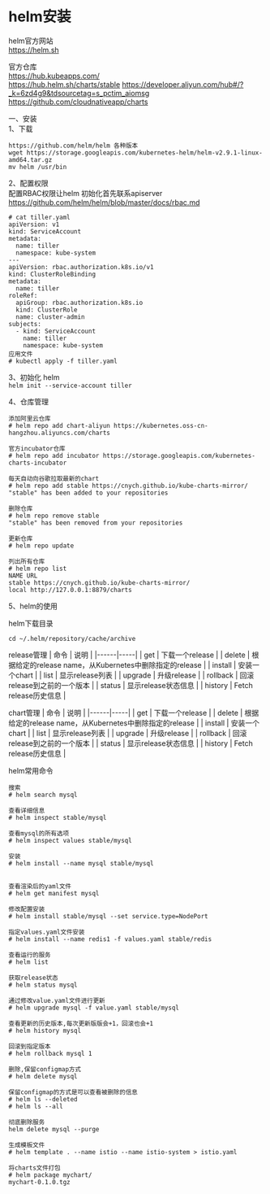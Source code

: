 helm安装
========

helm官方网站  
https://helm.sh  


官方仓库  
https://hub.kubeapps.com/  
https://hub.helm.sh/charts/stable
https://developer.aliyun.com/hub#/?_k=6zd4g9&tdsourcetag=s_pctim_aiomsg  
https://github.com/cloudnativeapp/charts  


一、安装  
1、下载  
```
https://github.com/helm/helm 各种版本  
wget https://storage.googleapis.com/kubernetes-helm/helm-v2.9.1-linux-amd64.tar.gz  
mv helm /usr/bin  
```  

2、配置权限  
配置RBAC权限让helm 初始化首先联系apiserver  
https://github.com/helm/helm/blob/master/docs/rbac.md  

```
# cat tiller.yaml
apiVersion: v1
kind: ServiceAccount
metadata:
  name: tiller
  namespace: kube-system
---
apiVersion: rbac.authorization.k8s.io/v1
kind: ClusterRoleBinding
metadata:
  name: tiller
roleRef:
  apiGroup: rbac.authorization.k8s.io
  kind: ClusterRole
  name: cluster-admin
subjects:
  - kind: ServiceAccount
    name: tiller
    namespace: kube-system
应用文件
# kubectl apply -f tiller.yaml
```  

3、初始化 helm  
``` helm init --service-account tiller ```  


4、仓库管理  
```
添加阿里云仓库
# helm repo add chart-aliyun https://kubernetes.oss-cn-hangzhou.aliyuncs.com/charts

官方incubator仓库
# helm repo add incubator https://storage.googleapis.com/kubernetes-charts-incubator

每天自动向谷歌拉取最新的chart
# helm repo add stable https://cnych.github.io/kube-charts-mirror/
"stable" has been added to your repositories

删除仓库
# helm repo remove stable
"stable" has been removed from your repositories

更新仓库
# helm repo update

列出所有仓库
# helm repo list
NAME URL
stable https://cnych.github.io/kube-charts-mirror/
local http://127.0.0.1:8879/charts
```  


5、helm的使用   

helm下载目录
```
cd ~/.helm/repository/cache/archive
```

release管理
| 命令 | 说明 |
|------|-----|
| get | 下载一个release |
| delete | 根据给定的release name，从Kubernetes中删除指定的release |
| install | 安装一个chart |
| list | 显示release列表 |
| upgrade | 升级release |
| rollback | 回滚release到之前的一个版本 |
| status | 显示release状态信息 |
| history | Fetch release历史信息 |

chart管理
| 命令 | 说明 |
|------|-----|
| get | 下载一个release |
| delete | 根据给定的release name，从Kubernetes中删除指定的release |
| install | 安装一个chart |
| list | 显示release列表 |
| upgrade | 升级release |
| rollback | 回滚release到之前的一个版本 |
| status | 显示release状态信息 |
| history | Fetch release历史信息 |



helm常用命令
```
搜索  
# helm search mysql

查看详细信息
# helm inspect stable/mysql

查看mysql的所有选项
# helm inspect values stable/mysql

安装  
# helm install --name mysql stable/mysql


查看渲染后的yaml文件
# helm get manifest mysql

修改配置安装
# helm install stable/mysql --set service.type=NodePort

指定values.yaml文件安装  
# helm install --name redis1 -f values.yaml stable/redis

查看运行的服务
# helm list

获取release状态
# helm status mysql

通过修改value.yaml文件进行更新
# helm upgrade mysql -f value.yaml stable/mysql

查看更新的历史版本,每次更新版版会+1，回滚也会+1
# helm history mysql

回滚到指定版本
# helm rollback mysql 1

删除,保留configmap方式
# helm delete mysql

保留configmap的方式是可以查看被删除的信息
# helm ls --deleted
# helm ls --all

彻底删除服务
helm delete mysql --purge

生成模板文件
# helm template . --name istio --name istio-system > istio.yaml

将charts文件打包
# helm package mychart/
mychart-0.1.0.tgz
```  


